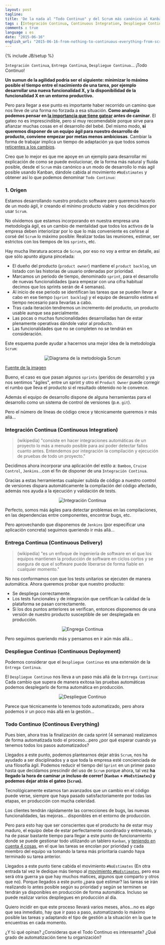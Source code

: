 ```yaml
---
layout: post
tagline: 
title: 'De la nada al "Todo Continuo" y del Scrum más canónico al Kanban con #NoEstimates'
tags : [Integración Continua, Continuous Integration, Despliegue Continuo, Continuous Deployment, Entrega Continua, Continuous Delivery, Scrum, Kanban]
comments : true
language : es
date: "2015-06-16"
english_url: "2015-06-16-from-nothing-to-continuous-everything-from-scrum-to-kanban-with-noestimates.html"
---
```

{% include JB/setup %}

`Integración Continua`, `Entrega Continua`, `Despliegue Continuo`... ¡Todo Continuo!

**Un sumun de la agilidad podría ser el siguiente: minimizar lo máximo posible el tiempo entre el nacimiento de una tarea, por ejemplo desarrollar una nueva funcionalidad X, y la disponibilidad de la funcionalidad X en un entorno productivo.**

Pero para llegar a ese punto es importante haber recorrido un camino que nos lleve de una forma no forzada a esa situación. **Como analogía podemos pensar en [la importancia que tiene gatear](http://www.bebesymas.com/salud-infantil/gatear-es-muy-importante-8-razones-de-peso) antes de caminar**. El gateo no es imprescindible, pero sí muy recomendable porque sirve para afianzar muchas cosas en el desarrollo del bebé. Del mismo modo, **si queremos disponer de un equipo ágil para nuestro desarrollo de producto, conviene empezar por metas menos ambiciosas**. Cambiar la forma de trabajar implica un tiempo de adaptación ya que todos somos [reticentes a los cambios](http://www.cronista.com/management/-El-cerebro-es-reticente-al-cambio-20131226-0013.html).

Creo que lo mejor es que me apoye en un ejemplo para desarrollar mi explicación de como se puede evolucionar, de la forma más natural y fluida posible, desde el `Scrum` más canónico a un modo de desarrollo lo más agil posible usando Kanban, dándole cabida al movimiento `#NoEstimates` y obtener así lo que podemos denominar `Todo Continuo`:

### 1. Origen

Estamos desarrollando nuestro producto software pero queremos hacerlo de un modo ágil, ir creando el mínimo producto viable y nos decidimos por usar `Scrum`.

No olvidemos que estamos incorporando en nuestra empresa una metodología ágil, es un cambio de mentalidad que todos los activos de la empresa deben interiorizar por lo que lo más conveniente es ceñirse al corsé del `Scrum` lo máximo posible: Realizar todas las reuniones, estimar, ser estrictos con los tiempos de los `sprints`, etc. 

Hay mucha literatura acerca de `Scrum`, por eso no voy a entrar en detalle, así que sólo apunto alguna pincelada:

* El dueño del producto (`product owner`) mantiene el `product backlog`, un listado con las historias de usuario ordenadas por prioridad.
* Marcamos un periodo de tiempo, denominado `sprint`, para el desarrollo de nuevas funcionalidades (para empezar con una cifra habitual decimos que los sprints serán de 4 semanas).
* Al inicio de ese periodo se identifican las tareas que se pueden llevar a cabo en ese tiempo (`sprint backlog`) y el equipo de desarrollo estima el tiempo necesario para llevarlas a cabo.
* Tras cada iteración tendremos un incremento del producto, un producto usable aunque sea parcialmente.
* Las pocas o muchas funcionalidades desarrolladas han de estar plenamente operativas dándole valor al producto.
* Las funcionalidades que no se completen no se tendrán en consideración.

Este esquema puede ayudar a hacernos una mejor idea de la metodología `Scrum`:

<p align="center">
<img src="../images/scrum_diagram.gif" title="Diagrama de la metodología Scrum">
</p>

[Fuente de la imagen](http://braintrustgroup.com/product/scrum-process-poster-24-x-36/)

Bueno, el caso es que pasan algunos `sprints` (peridos de desarrollo) y ya nos sentimos "ágiles", entre un sprint y otro el `Product Owner` puede corregir el rumbo que lleva el producto si el resultado obtenido no le convence.

Además el equipo de desarrollo dispone de alguna herramientas para el desarrollo como un sistema de control de versiones (p.e. `git`).

Pero el número de líneas de código crece y técnicamente queremos ir más allá...

### Integración Continua (Continuous Integration)

> (wikipedia) "consiste en hacer integraciones automáticas de un proyecto lo más a menudo posible para así poder detectar fallos cuanto antes. Entendemos por integración la compilación y ejecución de pruebas de todo un proyecto."

Decidimos ahora incorporar una aplicación del estilo a: `Bamboo`, `Cruise Control`, `Jenkins`...con el fin de disponer de una `Integración Continua`.

Gracias a estas herramientas cualquier subida de código a nuestro control de versiones dispara automáticamente la compilación del código afectado, además nos ayuda a la ejecución y validación de tests.

<p align="center">
<img src="../images/integracion_continua.gif" title="Integración Continua">
</p>

Perfecto, somos más ágiles para detectar problemas en las compilaciones, en las dependencias entre componentes, encontrar bugs, etc.

Pero aprovechando que disponemos de `Jenkins` (por especificar una aplicación concreta) seguimos queriendo ir más allá...

### Entrega Continua (Continuous Delivery)

> (wikipedia) "es un enfoque de ingeniería de software en el que los equipos mantienen la producción de software en ciclos cortos y se asegura de que el software puede liberarse de forma fiable en cualquier momento."

No nos conformamos con que los tests unitarios se ejecuten de manera automática. Ahora queremos probar que nuestro producto:

* Se despliega correctamente.
* Los tests funcionales y de integración que certifican la calidad de la plataforma se pasan correctamente.
* Si los dos puntos anteriores se verifican, entonces disponemos de una versión de nuestro producto susceptible de ser desplegada en producción.

<p align="center">
<img src="../images/entrega_continua.gif" title="Engrega Continua">
</p>

Pero seguimos queriendo más y pensamos en ir aún más allá...

### Despliegue Continuo (Continuous Deployment)

Podemos considerar que el `Despliegue Continuo` es una extensión de la `Entrega Continua`.

El `Despliegue Continuo` nos lleva a un paso más allá de la `Entrega Continua`: Cada cambio que supera de manera exitosa las pruebas automáticas podemos desplegarlo de forma automática en producción.

<p align="center">
<img src="../images/despliegue_continuo.gif" title="Despliegue Continuo">
</p>

Parece que técnicamente lo tenemos todo automatizado, pero ahora podemos ir un poco más allá en la gestión...

### Todo Continuo (Continous Everything)

Pues bien, ahora tras la finalización de cada sprint (4 semanas) realizamos de forma automatizada todo el proceso...pero ¿por qué esperar cuando ya tenemos todos los pasos automatizados?

Llegados a este punto, podemos plantearnos dejar atrás `Scrum`, nos ha ayudado a ser disciplinados y a que toda la empresa esté concienciada de una filosofía ágil. Podemos reducir el tiempo del `Sprint` en un primer paso hasta que decidamos prescindir del uso de `Scrum` porque ahora, tal vez **ha llegado la hora de caminar ¡e incluso de correr! (`Kanban` + `#NoEstimates`) y podemos dejar atrás el gateo (`Scrum`).**

Tecnológicamente estamos tan avanzados que un cambio en el código puede verse, siempre que haya pasado satisfactoriamente por todas las etapas, en producción con mucha celeridad.

Los clientes tendrán rápidamente las correcciones de bugs, las nuevas funcionalidades, las mejoras... disponibles en el entorno de producción. 

Pero para esto hay que ser conscientes que el producto ha de estar muy maduro, el equipo debe de estar perfectamente coordinado y entrenado, y ha de pasar bastante tiempo para llegar a este punto de funcionamiento donde se puede gestionar todo utilizando un tablero `Kanban`, y [teniendo en cuenta 4 cosas](http://www.scrummanager.net/blog/2013/09/kanban-las-4-cosas/), en el que las tareas se encolan por prioridad y cada miembro del equipo va tomando la tarea más prioritaria cuando haya terminado su tarea anterior.

Llegados a este punto tiene cabida el movimiento `#NoEstimates` (En otra entrada tal vez le dedique más tiempo al [movimiento `#NoEstimates`](http://www.javiergarzas.com/2014/11/tiene-realmente-sentido-estimar-y-si-deberiamos-estimar-el-software-el-movimiento-noestimates.html), pero esa será otra guerra ya que hay muchos matices, algunos que comparto y otros que no). Porque llegados a este punto ¿para qué estimar? las tareas se irán realizando lo antes posible según su prioridad y según se terminen se tendrán ya disponibles en producción de forma automática. Incluso se puede realizar varios despliegues en producción al día.

Quiero incidir en que este proceso llevará varios meses, años...no es algo que sea inmediato, hay que ir paso a paso, automatizando lo máximo posible las tareas y adaptando el tipo de gestión a la situación en la que te encuentras en cada momento.

¿Y tú qué opinas? ¿Consideras que el Todo Continuo es interesante? ¿Qué grado de automatización tiene tu organización?

